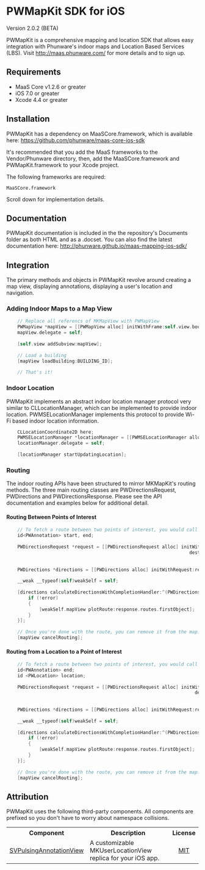 PWMapKit SDK for iOS
==================

Version 2.0.2 (BETA)

PWMapKit is a comprehensive mapping and location SDK that allows easy integration with Phunware's indoor maps and Location Based Services (LBS). Visit http://maas.phunware.com/ for more details and to sign up.



Requirements
------------

- MaaS Core v1.2.6 or greater
- iOS 7.0 or greater
- Xcode 4.4 or greater



Installation
------------

PWMapKit has a dependency on MaaSCore.framework, which is available here: https://github.com/phunware/maas-core-ios-sdk

It's recommended that you add the MaaS frameworks to the Vendor/Phunware directory, then, add the MaaSCore.framework and PWMapKit.framework to your Xcode project.

The following frameworks are required:
````
MaaSCore.framework
````

Scroll down for implementation details.



Documentation
------------

PWMapKit documentation is included in the the repository's Documents folder as both HTML and as a .docset. You can also find the latest documentation here: http://phunware.github.io/maas-mapping-ios-sdk/



Integration
-----------

The primary methods and objects in PWMapKit revolve around creating a map view, displaying annotations, displaying a user's location and navigation.

### Adding Indoor Maps to a Map View

````objective-c
	// Replace all referencs of MKMapView with PWMapView
    PWMapView *mapView = [[PWMapView alloc] initWithFrame:self.view.bounds];
    mapView.delegate = self;
    
    [self.view addSubview:mapView];
    
    // Load a building
    [mapView loadBuilding:BUILDING_ID];
    
    // That's it!
````


### Indoor Location

PWMapKit implements an abstract indoor location manager protocol very similar to CLLocationManager, which can be implemented to provide indoor location. PWMSELocationManager implements this protocol to provide Wi-Fi based indoor location information.

````objective-c
	CLLocationCoordinate2D here;
    PWMSELocationManager *locationManager = [[PWMSELocationManager alloc] initWithVenueGUID:@"VENUE GUID" location:here];
    locationManager.delegate = self;
    
    [locationManager startUpdatingLocation];
````


### Routing

The indoor routing APIs have been structured to mirror MKMapKit's routing methods. The three main routing classes are PWDirectionsRequest, PWDirections and PWDirectionsResponse. Please see the API documentation and examples below for additional detail.



#### Routing Between Points of Interest

````objective-c
	// To fetch a route between two points of interest, you would call the following method:
    id<PWAnnotation> start, end;
    
    PWDirectionsRequest *request = [[PWDirectionsRequest alloc] initWithSource:start
                                                                   destination:end
                                                                          type:PWDirectionsTypeAny];
    
    PWDirections *directions = [[PWDirections alloc] initWithRequest:request];
    
    __weak __typeof(self)weakSelf = self;
    
    [directions calculateDirectionsWithCompletionHandler:^(PWDirectionsResponse *response, NSError *error) {
        if (!error)
        {
            [weakSelf.mapView plotRoute:response.routes.firstObject];
        }
    }];
    
    // Once you're done with the route, you can remove it from the map:
    [mapView cancelRouting];
````



#### Routing from a Location to a Point of Interest

````objective-c
	// To fetch a route between two points of interest, you would call the following method:
    id<PWAnnotation> end;
    id <PWLocation> location;
    
    PWDirectionsRequest *request = [[PWDirectionsRequest alloc] initWithLocation:location
                                                                     destination:end
                                                                            type:PWDirectionsTypeAny];
    
    PWDirections *directions = [[PWDirections alloc] initWithRequest:request];
    
    __weak __typeof(self)weakSelf = self;
    
    [directions calculateDirectionsWithCompletionHandler:^(PWDirectionsResponse *response, NSError *error) {
        if (!error)
        {
            [weakSelf.mapView plotRoute:response.routes.firstObject];
        }
    }];
    
    // Once you're done with the route, you can remove it from the map:
    [mapView cancelRouting];
````

Attribution
-----------
PWMapKit uses the following third-party components. All components are prefixed so you don't have to worry about namespace collisions.

<table>
  <tr>
  <th style="text-align:center;">Component</th>
  <th style="text-align:center;">Description</th>
  <th style="text-align:center;">License</th>
  </tr>
  <tr>
    <td><a href="https://github.com/samvermette/SVPulsingAnnotationView">SVPulsingAnnotationView</a></td>
    <td>
     A customizable MKUserLocationView replica for your iOS app.
    </td>
    <td style="text-align:center;""><a href="https://github.com/samvermette/SVPulsingAnnotationView/blob/master/LICENSE.txt">MIT</a>
    </td>
  </tr>
</table>
